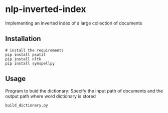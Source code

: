 # nlp-inverted-index
Implementing an inverted index of a large collection of documents


## Installation

```console
# install the requirements
pip install psutil
pip install nltk
pip install symspellpy
```

## Usage
Program to buid the dictionary:
Specify the input path of documents and the output path where word dictionary is stored
```
build_dictionary.py
```
